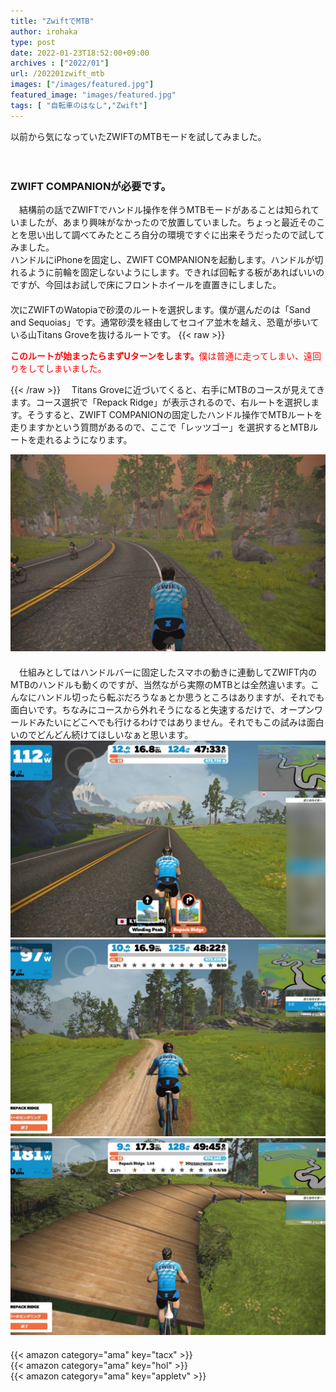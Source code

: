 ```yaml
---
title: "ZwiftでMTB"
author: irohaka
type: post
date: 2022-01-23T18:52:00+09:00
archives : ["2022/01"]
url: /202201zwift_mtb
images: ["/images/featured.jpg"]
featured_image: "images/featured.jpg"
tags: [ "自転車のはなし","Zwift"]
---
```


以前から気になっていたZWIFTのMTBモードを試してみました。    
<!--more-->
　  

### ZWIFT COMPANIONが必要です。
　結構前の話でZWIFTでハンドル操作を伴うMTBモードがあることは知られていましたが、あまり興味がなかったので放置していました。ちょっと最近そのことを思い出して調べてみたところ自分の環境ですぐに出来そうだったので試してみました。  
ハンドルにiPhoneを固定し、ZWIFT COMPANIONを起動します。ハンドルが切れるように前輪を固定しないようにします。できれば回転する板があればいいのですが、今回はお試しで床にフロントホイールを直置きにしました。  
　  
次にZWIFTのWatopiaで砂漠のルートを選択します。僕が選んだのは「Sand and Sequoias」です。通常砂漠を経由してセコイア並木を越え、恐竜が歩いている山Titans Groveを抜けるルートです。
{{< raw >}}
<p style="color:red;"><b>このルートが始まったらまずUターンをします。</b>僕は普通に走ってしまい、遠回りをしてしまいました。</p>
{{< /raw >}}
　Titans Groveに近づいてくると、右手にMTBのコースが見えてきます。コース選択で「Repack Ridge」が表示されるので、右ルートを選択します。そうすると、ZWIFT COMPANIONの固定したハンドル操作でMTBルートを走りますかという質問があるので、ここで「レッツゴー」を選択するとMTBルートを走れるようになります。  

![遠回りで通った恐竜エリア。恐竜が動いています。](images/2022-0123-01.jpg)  
　  
　仕組みとしてはハンドルバーに固定したスマホの動きに連動してZWIFT内のMTBのハンドルも動くのですが、当然ながら実際のMTBとは全然違います。こんなにハンドル切ったら転ぶだろうなぁとか思うところはありますが、それでも面白いです。ちなみにコースから外れそうになると失速するだけで、オープンワールドみたいにどこへでも行けるわけではありません。それでもこの試みは面白いのでどんどん続けてほしいなぁと思います。
　  
![Repack Ridge入り口。入り口にはMTBが置いてありました。](images/2022-0123-02.jpg)  
![動きが新鮮です。](images/2022-0123-03.jpg)  
![遠近感](images/2022-0123-04.jpg)  
　  
{{< amazon category="ama" key="tacx" >}}  
{{< amazon category="ama" key="hol" >}}  
{{< amazon category="ama" key="appletv" >}}  
